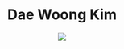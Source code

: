 <div align=center> <h1>Dae Woong Kim</h1> </div>

<div align="center">
  <a href="https://skillicons.dev">
    <img src="https://skillicons.dev/icons?i=git,docker" />
  </a>
</div>
